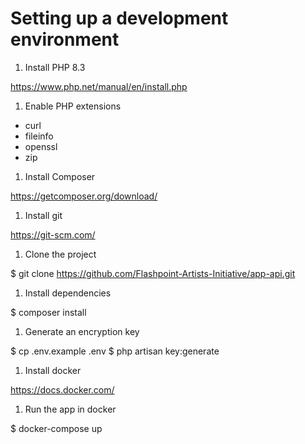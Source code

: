# Setting up a development environment

1. Install PHP 8.3

https://www.php.net/manual/en/install.php

1. Enable PHP extensions
- curl
- fileinfo
- openssl
- zip

1. Install Composer

https://getcomposer.org/download/

1. Install git

https://git-scm.com/

1. Clone the project

$ git clone https://github.com/Flashpoint-Artists-Initiative/app-api.git

1. Install dependencies

$ composer install

1. Generate an encryption key

$ cp .env.example .env
$ php artisan key:generate

1. Install docker

https://docs.docker.com/

1. Run the app in docker

$ docker-compose up